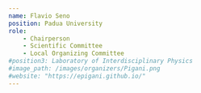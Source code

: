 ```yaml
---
name: Flavio Seno
position: Padua University
role: 
    - Chairperson
    - Scientific Committee
    - Local Organizing Committee
#position3: Laboratory of Interdisciplinary Physics
#image_path: /images/organizers/Pigani.png
#website: "https://epigani.github.io/"
---
```

